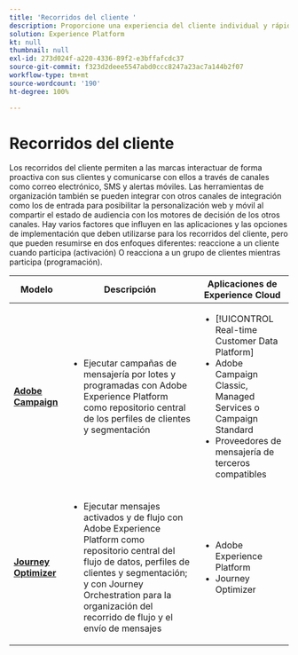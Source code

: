 ```yaml
---
title: 'Recorridos del cliente '
description: Proporcione una experiencia del cliente individual y rápida en diversas pantallas.
solution: Experience Platform
kt: null
thumbnail: null
exl-id: 273d024f-a220-4336-89f2-e3bffafcdc37
source-git-commit: f323d2deee5547abd0ccc8247a23ac7a144b2f07
workflow-type: tm+mt
source-wordcount: '190'
ht-degree: 100%

---
```


# Recorridos del cliente

Los recorridos del cliente permiten a las marcas interactuar de forma proactiva con sus clientes y comunicarse con ellos a través de canales como correo electrónico, SMS y alertas móviles. Las herramientas de organización también se pueden integrar con otros canales de integración como los de entrada para posibilitar la personalización web y móvil al compartir el estado de audiencia con los motores de decisión de los otros canales. Hay varios factores que influyen en las aplicaciones y las opciones de implementación que deben utilizarse para los recorridos del cliente, pero que pueden resumirse en dos enfoques diferentes:  reaccione a un cliente cuando participa (activación) O reacciona a un grupo de clientes mientras participa (programación).

| Modelo | Descripción | Aplicaciones de Experience Cloud |
|---|---|---|
| **[Adobe Campaign](batch-messaging.md)** | <ul><li>Ejecutar campañas de mensajería por lotes y programadas con Adobe Experience Platform como repositorio central de los perfiles de clientes y segmentación</li></ul> | <ul><li>[!UICONTROL Real-time Customer Data Platform]</li><li>Adobe Campaign Classic, Managed Services o Campaign Standard</li><li>Proveedores de mensajería de terceros compatibles</li></ul> |
| **[Journey Optimizer](journey-optimizer.md)** | <ul><li>Ejecutar mensajes activados y de flujo con Adobe Experience Platform como repositorio central del flujo de datos, perfiles de clientes y segmentación; y con Journey Orchestration para la organización del recorrido de flujo y el envío de mensajes</li></ul> | <ul><li>Adobe Experience Platform</li><li>Journey Optimizer</li></ul> |